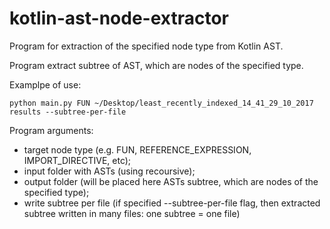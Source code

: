 # kotlin-ast-node-extractor

Program for extraction of the specified node type from Kotlin AST.

Program extract subtree of AST, which are nodes of the specified type.

Examplpe of use:
```
python main.py FUN ~/Desktop/least_recently_indexed_14_41_29_10_2017 results --subtree-per-file
```

Program arguments:
* target node type (e.g. FUN, REFERENCE_EXPRESSION, IMPORT_DIRECTIVE, etc);
* input folder with ASTs (using recoursive);
* output folder (will be placed here ASTs subtree, which are nodes of the specified type);
* write subtree per file (if specified --subtree-per-file flag, then extracted subtree written in many files: one subtree = one file)
